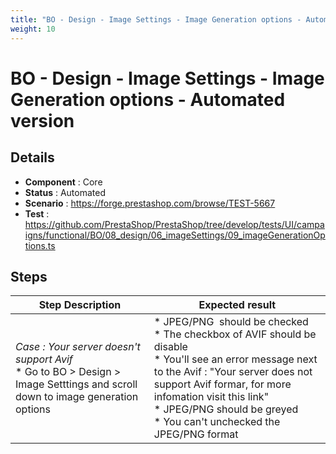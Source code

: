 ```yaml
---
title: "BO - Design - Image Settings - Image Generation options - Automated version"
weight: 10
---
```


# BO - Design - Image Settings - Image Generation options - Automated version
## Details
* **Component** : Core
* **Status** : Automated
* **Scenario** : https://forge.prestashop.com/browse/TEST-5667
* **Test** : https://github.com/PrestaShop/PrestaShop/tree/develop/tests/UI/campaigns/functional/BO/08_design/06_imageSettings/09_imageGenerationOptions.ts

## Steps
| Step Description | Expected result |
| ----- | ----- |
| *Case : Your server doesn't support Avif* <br> * Go to BO > Design > Image Setttings and scroll down to image generation options | * JPEG/PNG  should be checked <br> * The checkbox of AVIF should be disable <br> * You'll see an error message next to the Avif : "Your server does not support Avif formar, for more infomation visit this link"<br> * JPEG/PNG should be greyed <br> * You can't unchecked the JPEG/PNG format |